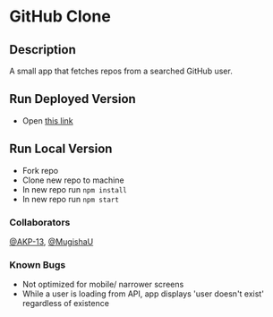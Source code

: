 # GitHub Clone

## Description

A small app that fetches repos from a searched GitHub user.

## Run Deployed Version
- Open [this link](https://github-retriever.netlify.app/)

## Run Local Version

- Fork repo
- Clone new repo to machine
- In new repo run `npm install`
- In new repo run `npm start`

### Collaborators

[@AKP-13](https://github.com/AKP-13), [@MugishaU](https://github.com/MugishaU)

### Known Bugs
- Not optimized for mobile/ narrower screens
- While a user is loading from API, app displays 'user doesn't exist' regardless of existence
